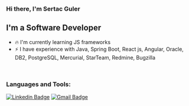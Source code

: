 ### Hi there, I'm Sertac Guler

## I'm a Software Developer
- :fire:  I'm currently learning JS frameworks
- :zap:  I have experience with Java, Spring Boot, React js, Angular, Oracle, DB2, PostgreSQL, Mercurial, StarTeam, Redmine, Bugzilla

<br/>

### Languages and Tools:

[![Linkedin Badge](https://img.shields.io/badge/-sertacguler-blue?style=flat-square&logo=Linkedin&logoColor=white&link=https://www.linkedin.com/in/sertac-guler/)](https://www.linkedin.com/in/celalaygar/) 
[![Gmail Badge](https://img.shields.io/badge/-sertacguler1@gmail.com-c14438?style=flat-square&logo=Gmail&logoColor=white&link=mailto:sertacguler1@gmail.com)](mailto:sertacguler1@gmail.com)
